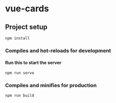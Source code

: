 # vue-cards

## Project setup
```
npm install
```

### Compiles and hot-reloads for development
#### Run this to start the server
```
npm run serve
```

### Compiles and minifies for production
```
npm run build
```
